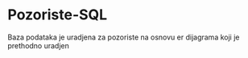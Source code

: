 # Pozoriste-SQL
Baza podataka je uradjena za pozoriste na osnovu er dijagrama koji je prethodno uradjen
